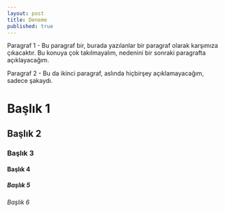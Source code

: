```yaml
---
layout: post
title: Deneme
published: true
---
```


Paragraf 1 - Bu paragraf bir, burada yazılanlar bir paragraf olarak karşımıza çıkacaktır. Bu konuya çok takılmayalım, nedenini bir sonraki paragrafta açıklayacağım.

Paragraf 2 - Bu da ikinci paragraf, aslında hiçbirşey açıklamayacağım, sadece şakaydı.

# Başlık 1

## Başlık 2

### Başlık 3

#### Başlık 4

##### Başlık 5

###### Başlık 6
